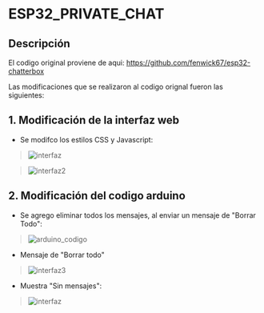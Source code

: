 
# ESP32_PRIVATE_CHAT

## Descripción
El codigo original proviene de aqui: https://github.com/fenwick67/esp32-chatterbox

Las modificaciones que se realizaron al codigo orignal fueron las siguientes:


## 1. Modificación de la interfaz web

- Se modifco los estilos CSS y Javascript:
> ![interfaz](https://github.com/Kariel97/esp32_private_chat/assets/84166289/09f5ef27-c0ed-49d7-a7de-f6e8dc5a1dc4)

> ![interfaz2](https://github.com/Kariel97/esp32_private_chat/assets/84166289/4f781478-32a7-49f1-b446-70a9a2f00c73)




## 2. Modificación del codigo arduino
- Se agrego eliminar todos los mensajes, al enviar un mensaje de "Borrar Todo":
> ![arduino_codigo](https://github.com/Kariel97/esp32_private_chat/assets/84166289/947f6418-c9ee-4ed7-95b1-b7d7b51870b5)

- Mensaje de "Borrar todo"
> ![interfaz3](https://github.com/Kariel97/esp32_private_chat/assets/84166289/09e36cf2-9551-465b-b926-fcfc5e5eac02)


- Muestra "Sin mensajes":
> ![interfaz](https://github.com/Kariel97/esp32_private_chat/assets/84166289/e3e1727d-8306-4888-9978-7302f1336592)

